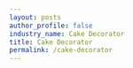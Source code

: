 ```yaml
---
layout: posts 
author_profile: false 
industry_name: Cake Decorator
title: Cake Decorator
permalink: /cake-decorator
---
```

